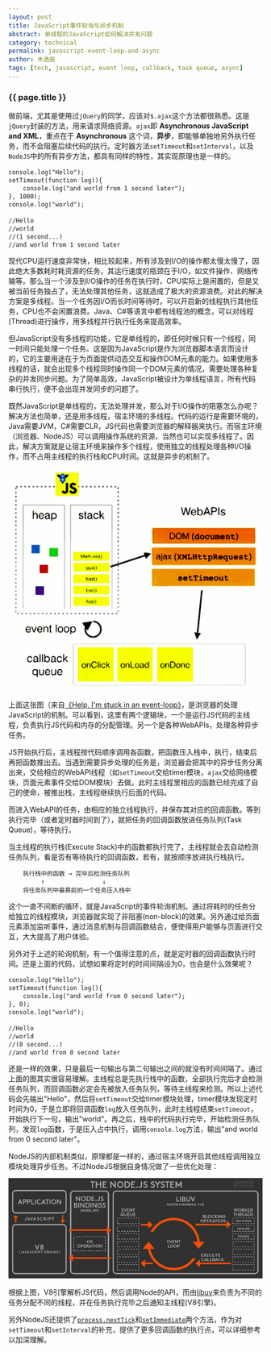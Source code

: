 ```yaml
---
layout: post
title: JavaScript事件轮询与异步机制
abstract: 单线程的JavaScript如何解决并发问题
category: technical
permalink: javascript-event-loop-and-async
author: 木逸辰
tags: [tech, javascript, event loop, callback, task queue, async]
---
```


### {{ page.title }}

做前端，尤其是使用过`jQuery`的同学，应该对`$.ajax`这个方法都很熟悉。这是`jQuery`封装的方法，用来请求网络资源。`ajax`即 **Asynchronous JavaScript and XML**，重点在于 **Asynchronous** 这个词，**异步**，即能够单独地另外执行任务，而不会阻塞后续代码的执行。定时器方法`setTimeout`和`setInterval`，以及`NodeJS`中的所有异步方法，都具有同样的特性，其实现原理也是一样的。

    console.log("Hello");
    setTimeout(function log(){
        console.log("and world from 1 second later");
    }, 1000);
    console.log("world");

    //Hello
    //world
    //(1 second...)
    //and world from 1 second later

现代CPU运行速度非常快，相比较起来，所有涉及到I/O的操作都太慢太慢了，因此绝大多数耗时耗资源的任务，其运行速度的瓶颈在于I/O，如文件操作、网络传输等。那么当一个涉及到I/O操作的任务在执行时，CPU实际上是闲置的，但是又被当前任务独占了，无法处理其他任务，这就造成了极大的资源浪费。对此的解决方案是多线程。当一个任务因I/O而长时间等待时，可以开启新的线程执行其他任务，CPU也不会闲置浪费。Java、C#等语言中都有线程池的概念，可以对线程(Thread)进行操作，用多线程并行执行任务来提高效率。

但JavaScript没有多线程的功能，它是单线程的，即任何时候只有一个线程，同一时间只能处理一个任务。这是因为JavaScript是作为浏览器脚本语言而设计的，它的主要用途在于为页面提供动态交互和操作DOM元素的能力。如果使用多线程的话，就会出现多个线程同时操作同一个DOM元素的情况，需要处理各种复杂的并发同步问题。为了简单高效，JavaScript被设计为单线程语言，所有代码串行执行，便不会出现并发同步的问题了。

既然JavaScript是单线程的，无法处理并发，那么对于I/O操作的阻塞怎么办呢？解决方法也简单，还是用多线程，宿主环境的多线程。代码的运行是需要环境的，Java需要JVM，C#需要CLR，JS代码也需要浏览器的解释器来执行。而宿主环境（浏览器、NodeJS）可以调用操作系统的资源，当然也可以实现多线程了。因此，解决方案就是让宿主环境来操作多个线程，使用独立的线程处理各种I/O操作，而不占用主线程的执行栈和CPU时间。这就是异步的机制了。

![event-loop](/assets/images/2017-12-28-event-loop.png)

上面这张图（来自[《Help, I'm stuck in an event-loop》](https://vimeo.com/96425312)，是浏览器的处理JavaScript的机制。可以看到，这里有两个逻辑块，一个是运行JS代码的主线程，负责执行JS代码和内存的分配管理。另一个是各种WebAPIs，处理各种异步任务。

JS开始执行后，主线程按代码顺序调用各函数，把函数压入栈中，执行，结束后再把函数推出去。当遇到需要异步处理的任务是，浏览器会把其中的异步任务分离出来，交给相应的WebAPI线程（如`setTimeout`交给timer模块，`ajax`交给网络模块，页面元素事件交给DOM模块）去做。此时主线程里相应的函数已经完成了自己的使命，被推出栈，主线程继续执行后面的代码。

而进入WebAPI的任务，由相应的独立线程执行，并保存其对应的回调函数。等到执行完毕（或者定时器时间到了），就把任务的回调函数放进任务队列(Task Queue)，等待执行。

当主线程的执行栈(Execute Stack)中的函数都执行完了，主线程就会去自动检测任务队列，看是否有等待执行的回调函数，若有，就按顺序放进执行栈执行。

        执行栈中的函数 → 完毕后检测任务队列
             ↑                ↓    
        将任务队列中最靠前的一个任务压入栈中                            

这个一直不间断的循环，就是JavaScript的事件轮询机制。通过将耗时的任务分给独立的线程模块，浏览器就实现了非阻塞(non-block)的效果。另外通过给页面元素添加监听事件，通过消息机制与回调函数结合，便使得用户能够与页面进行交互，大大提高了用户体验。

另外对于上述的轮询机制，有一个值得注意的点，就是定时器的回调函数执行时间。还是上面的代码，试想如果将定时的时间间隔设为0，也会是什么效果呢？

    console.log("Hello");
    setTimeout(function log(){
        console.log("and world from 0 second later");
    }, 0);
    console.log("world");

    //Hello
    //world
    //(0 second...)
    //and world from 0 second later

还是一样的效果，只是最后一句输出与第二句输出之间的就没有时间间隔了。通过上面的图其实很容易理解。主线程总是先执行栈中的函数，全部执行完后才会检测任务队列，而回调函数必定会先被放入任务队列，等待主线程来检测。所以上述代码会先输出"Hello"，然后将`setTimeout`交给timer模块处理，timer模块发现定时时间为0，于是立即将回调函数`log`放入任务队列，此时主线程结束`setTimeout`，开始执行下一句，输出"world"。再之后，栈中的代码执行完毕，开始检测任务队列，发现`log`函数，于是压入占中执行，调用`console.log`方法，输出"and world from 0 second later"。

NodeJS的内部机制类似，原理都是一样的，通过宿主环境开启其他线程调用独立模块处理异步任务。不过NodeJS根据自身情况做了一些优化处理：

![node-event-loop](/assets/images/2017-12-28-node-event-loop.png)

根据上图，V8引擎解析JS代码，然后调用Node的API，而由[libuv](https://github.com/libuv/libuv)来负责为不同的任务分配不同的线程，并在任务执行完毕之后通知主线程(V8引擎)。

另外NodeJS还提供了[`process.nextTick`](https://nodejs.org/dist/latest-v8.x/docs/api/process.html#process_process_nexttick_callback_args)和[`setImmediate`](https://nodejs.org/dist/latest-v8.x/docs/api/timers.html#timers_setimmediate_callback_args)两个方法，作为对`setTimeout`和`setInterval`的补充，提供了更多回调函数的执行点，可以详细参考以加深理解。
